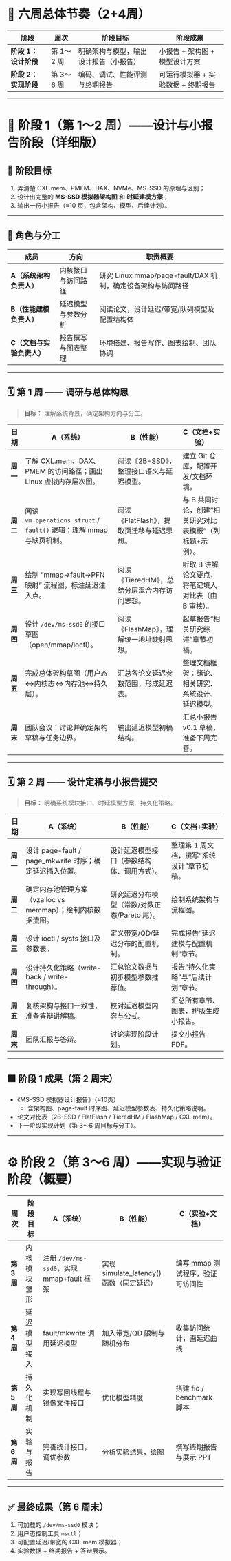 # 🧭 六周总体节奏（2+4周）

| 阶段                 | 周次       | 阶段目标                               | 阶段成果                           |
| -------------------- | ---------- | -------------------------------------- | ---------------------------------- |
| **阶段 1：设计阶段** | 第 1～2 周 | 明确架构与模型，输出设计报告（小报告） | 小报告 + 架构图 + 模型设计方案     |
| **阶段 2：实现阶段** | 第 3～6 周 | 编码、调试、性能评测与终期报告         | 可运行模拟器 + 实验数据 + 终期报告 |

------

# 📘 阶段 1（第 1～2 周）——设计与小报告阶段（详细版）

## 🎯 阶段目标

1. 弄清楚 CXL.mem、PMEM、DAX、NVMe、MS-SSD 的原理与区别；
2. 设计出完整的 **MS-SSD 模拟器架构图** 和 **时延建模方案**；
3. 输出一份小报告（≈10 页，包含架构、模型、后续计划）。

------

## 👥 角色与分工

| 成员                      | 方向               | 职责概要                                                    |
| ------------------------- | ------------------ | ----------------------------------------------------------- |
| **A（系统架构负责人）**   | 内核接口与访问路径 | 研究 Linux mmap/page-fault/DAX 机制，确定设备架构与访问路径 |
| **B（性能建模负责人）**   | 延迟模型与参数分析 | 阅读论文，设计延迟/带宽/队列模型及配置结构体                |
| **C（文档与实验负责人）** | 报告撰写与图表整理 | 环境搭建、报告写作、图表绘制、团队协调                      |

------

## 🗓 第 1 周 —— 调研与总体构思

> **目标：** 理解系统背景，确定架构方向与分工。

| 日期     | A（系统）                                                    | B（性能）                                    | C（文档+实验）                                           |
| -------- | ------------------------------------------------------------ | -------------------------------------------- | -------------------------------------------------------- |
| **周一** | 了解 CXL.mem、DAX、PMEM 的访问路径；画出 Linux 虚拟内存层次图。 | 阅读《2B-SSD》，整理接口语义与延迟模型。     | 建立 Git 仓库，配置开发/文档环境。                       |
| **周二** | 阅读 `vm_operations_struct` / `fault()` 逻辑；理解 mmap 与缺页机制。 | 阅读《FlatFlash》，提取页迁移与延迟思想。    | 与 B 共同讨论，创建“相关研究对比表模板”（列标题+示例）。 |
| **周三** | 绘制 “mmap→fault→PFN 映射” 流程图，标注延迟注入点。          | 阅读《TieredHM》，总结分层混合内存访问思想。 | 听取 B 讲解论文要点，将笔记填入对比表（由 B 审核）。     |
| **周四** | 设计 `/dev/ms-ssd0` 的接口草图（open/mmap/ioctl）。          | 阅读《FlashMap》，理解统一地址映射思想。     | 起草报告“相关研究综述”章节初稿。                         |
| **周五** | 完成总体架构草图（用户态↔内核态↔内存池↔持久层）。            | 汇总各论文延迟参数范围，形成延迟表。         | 整理文档框架：绪论、相关研究、系统设计、延迟模型。       |
| **周末** | 团队会议：讨论并确定架构草稿与任务边界。                     | 输出延迟模型初稿结构。                       | 汇总小报告 v0.1 草稿，准备下周完善。                     |

------

## 🗓 第 2 周 —— 设计定稿与小报告提交

> **目标：** 明确系统模块接口、时延模型方案、持久化策略。

| 日期     | A（系统）                                                   | B（性能）                                     | C（文档+实验）                            |
| -------- | ----------------------------------------------------------- | --------------------------------------------- | ----------------------------------------- |
| **周一** | 设计 page-fault / page_mkwrite 时序；确定延迟插入位置。     | 设计延迟模型接口（参数结构体、调用方式）。    | 整理第 1 周文档，撰写“系统设计”章节初稿。 |
| **周二** | 确定内存池管理方案（vzalloc vs memmap）；绘制内核数据流图。 | 研究延迟分布模型（常数/对数正态/Pareto 尾）。 | 绘制系统架构与流程图。                    |
| **周三** | 设计 ioctl / sysfs 接口及参数表。                           | 定义带宽/QD/延迟分布的配置机制。              | 完成报告“延迟建模与配置机制”章节。        |
| **周四** | 设计持久化策略（write-back / write-through）。              | 汇总论文数据与初步模型参数推荐值。            | 报告“持久化策略”与“后续计划”章节。        |
| **周五** | 复核架构与接口一致性，准备答辩讲解稿。                      | 校对延迟模型内容与公式。                      | 汇总所有章节、图表，排版生成小报告。      |
| **周末** | 团队汇报与答辩。                                            | 讨论实现阶段计划。                            | 提交小报告 PDF。                          |

------

## 🟩 阶段 1 成果（第 2 周末）

- 《MS-SSD 模拟器设计报告》（≈10页）
  - 含架构图、page-fault 时序图、延迟模型参数表、持久化策略说明。
- 论文对比表（2B-SSD / FlatFlash / TieredHM / FlashMap / CXL.mem）。
- 下一阶段实现计划（第 3～6 周目标与分工）。

------

# ⚙️ 阶段 2（第 3～6 周）——实现与验证阶段（概要）

| 周次      | 阶段目标     | A（系统）                                 | B（性能）                                | C（实验+文档）                   |
| --------- | ------------ | ----------------------------------------- | ---------------------------------------- | -------------------------------- |
| **第3周** | 内核模块雏形 | 注册 `/dev/ms-ssd0`，实现 mmap+fault 框架 | 实现 simulate_latency() 函数（固定延迟） | 编写 mmap 测试程序，验证可访问性 |
| **第4周** | 延迟模型接入 | fault/mkwrite 调用延迟模型                | 加入带宽/QD 限制与随机分布               | 收集访问统计，画延迟曲线         |
| **第5周** | 持久化机制   | 实现写回线程与镜像文件接口                | 优化模型精度                             | 搭建 fio / benchmark 脚本        |
| **第6周** | 实验与报告   | 完善统计接口，调优参数                    | 分析实验结果，绘图                       | 撰写终期报告与展示 PPT           |

------

## ✅ 最终成果（第 6 周末）

1. 可加载的 `/dev/ms-ssd0` 模块；
2. 用户态控制工具 `msctl`；
3. 可配置延迟/带宽的 CXL.mem 模拟器；
4. 实验数据 + 终期报告 + 答辩展示。